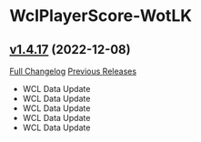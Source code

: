 # WclPlayerScore-WotLK

## [v1.4.17](https://github.com/icaca/WclPlayerScore/tree/v1.4.17) (2022-12-08)
[Full Changelog](https://github.com/icaca/WclPlayerScore/commits/v1.4.17) [Previous Releases](https://github.com/icaca/WclPlayerScore/releases)

- WCL Data Update  
- WCL Data Update  
- WCL Data Update  
- WCL Data Update  
- WCL Data Update  
